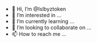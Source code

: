 - 👋 Hi, I’m @Islbyztoken
- 👀 I’m interested in ...
- 🌱 I’m currently learning ...
- 💞️ I’m looking to collaborate on ...
- 📫 How to reach me ...

<!---
Islbyztoken/Islbyztoken is a ✨ special ✨ repository because its `README.md` (this file) appears on your GitHub profile.
You can click the Preview link to take a look at your changes.
--->
